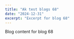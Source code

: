 ```yaml
---
title: "Ak test blogs 68"
date: "2024-12-31"
excerpt: "Excerpt for blog 68"
---
```


Blog content for blog 68